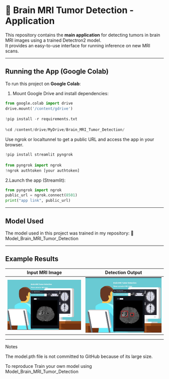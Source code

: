 # 🧠 Brain MRI Tumor Detection - Application

This repository contains the **main application** for detecting tumors in brain MRI images using a trained Detectron2 model.  
It provides an easy-to-use interface for running inference on new MRI scans.

---

##  Running the App (Google Colab)

To run this project on **Google Colab**:

1. Mount Google Drive and install dependencies:
```python
from google.colab import drive
drive.mount('/content/gdrive')

!pip install -r requirements.txt

%cd /content/drive/MyDrive/Brain_MRI_Tumor_Detection/
```
Use ngrok or localtunnel to get a public URL and access the app in your browser.
```python
!pip install streamlit pyngrok

from pyngrok import ngrok
!ngrok authtoken [your authtoken]
```
2.Launch the app (Streamlit):
```python
from pyngrok import ngrok
public_url = ngrok.connect(8501)
print("app link", public_url)
```
---

## Model Used

The model used in this project was trained in my repository:
🔗 Model_Brain_MRI_Tumor_Detection

---

## Example Results

| Input MRI Image | Detection Output |
|-----------------|----------------|
| ![input](app_screenshots/screenshot_uploadImage.png) | ![output](app_screenshots/screenshot_tumorDetected.png) |

---
Notes

The model.pth file is not committed to GitHub because of its large size.

To reproduce Train your own model using Model_Brain_MRI_Tumor_Detection
